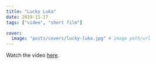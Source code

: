 ```yaml
---
title: "Lucky Luka"
date: 2019-11-17
tags: ["video", "short film"]

cover:
  image: "posts/covers/lucky-luka.jpg" # image path/url
---
```


Watch the video [here](https://www.youtube.com/watch?v=7y72Ij4xZhs).
